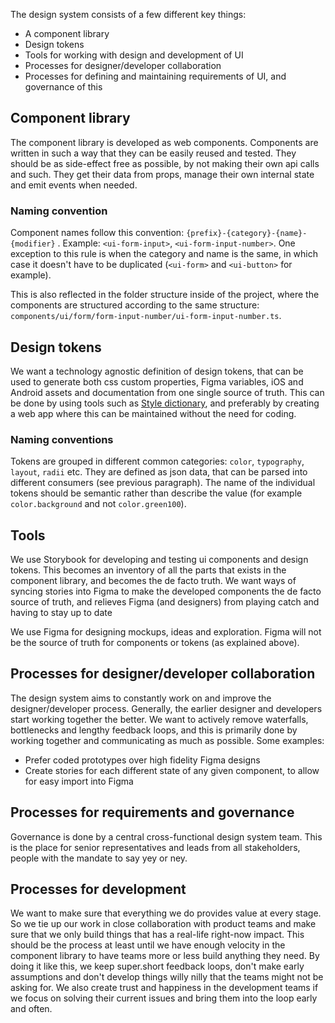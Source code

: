 
The design system consists of a few different key things:
- A component library
- Design tokens
- Tools for working with design and development of UI
- Processes for designer/developer collaboration
- Processes for defining and maintaining requirements of UI, and governance of this
## Component library
The component library is developed as web components. Components are written in such a way that they can be easily reused and tested. They should be as side-effect free as possible, by not making their own api calls and such. They get their data from props, manage their own internal state and emit events when needed.
### Naming convention
Component names follow this convention: `{prefix}-{category}-{name}-{modifier}` . Example: `<ui-form-input>`, `<ui-form-input-number>`. One exception to this rule is when the category and name is the same, in which case it doesn't have to be duplicated (`<ui-form>` and `<ui-button>` for example). 

This is also reflected in the folder structure inside of the project, where the components are structured according to the same structure: `components/ui/form/form-input-number/ui-form-input-number.ts`.

## Design tokens
We want a technology agnostic definition of design tokens, that can be used to generate both css custom properties, Figma variables, iOS and Android assets and documentation from one single source of truth. This can be done by using tools such as [Style dictionary](https://amzn.github.io/style-dictionary/]), and preferably by creating a web app where this can be maintained without the need for coding.

### Naming conventions
Tokens are grouped in different common categories: `color`, `typography`, `layout`, `radii` etc. They are defined as json data, that can be parsed into different consumers (see previous paragraph). The name of the individual tokens should be semantic rather than describe the value (for example `color.background` and not `color.green100`).

## Tools
We use Storybook for developing and testing ui components and design tokens. This becomes an inventory of all the parts that exists in the component library, and becomes the de facto truth. We want ways of syncing stories into Figma to make the developed components the de facto source of truth, and relieves Figma (and designers) from playing catch and having to stay up to date

We use Figma for designing mockups, ideas and exploration. Figma will not be the source of truth for components or tokens (as explained above).
## Processes for designer/developer collaboration
The design system aims to constantly work on and improve the designer/developer process. Generally, the earlier designer and developers start working together the better. We want to actively remove waterfalls, bottlenecks and lengthy feedback loops, and this is primarily done by working together and communicating as much as possible. Some examples:
- Prefer coded prototypes over high fidelity Figma designs
- Create stories for each different state of any given component, to allow for easy import into Figma
## Processes for requirements and governance
Governance is done by a central cross-functional design system team. This is the place for senior representatives and leads from all stakeholders, people with the mandate to say yey or ney.
## Processes for development
We want to make sure that everything we do provides value at every stage. So we tie up our work in close collaboration with product teams and make sure that we only build things that has a real-life right-now impact. This should be the process at least until we have enough velocity in the component library to have teams more or less build anything they need. By doing it like this, we keep super.short feedback loops, don't make early assumptions and don't develop things willy nilly that the teams might not be asking for. We also create trust and happiness in the development teams if we focus on solving their current issues and bring them into the loop early and often.
